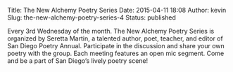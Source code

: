 Title: The New Alchemy Poetry Series
Date: 2015-04-11 18:08
Author: kevin
Slug: the-new-alchemy-poetry-series-4
Status: published

Every 3rd Wednesday of the month. The New Alchemy Poetry Series is organized by Seretta Martin, a talented author, poet, teacher, and editor of San Diego Poetry Annual. Participate in the discussion and share your own poetry with the group. Each meeting features an open mic segment. Come and be a part of San Diego’s lively poetry scene!
